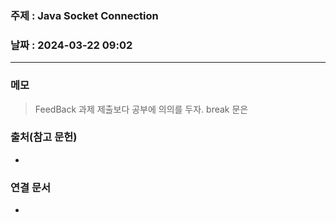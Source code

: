 ### 주제 : Java Socket Connection

### 날짜 : 2024-03-22 09:02
----
### 메모
> FeedBack
> 과제 제출보다 공부에 의의를 두자.
> break 문은 

### 출처(참고 문헌)
-

### 연결 문서
-
